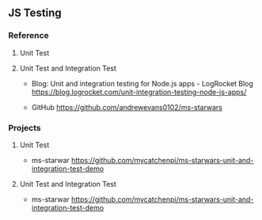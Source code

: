 
## JS Testing

### Reference
1. Unit Test

2. Unit Test and Integration Test
   - Blog: 
    Unit and integration testing for Node.js apps - LogRocket Blog
    https://blog.logrocket.com/unit-integration-testing-node-js-apps/

   - GitHub
    https://github.com/andrewevans0102/ms-starwars



### Projects
1. Unit Test
   - ms-starwar https://github.com/mycatchenpi/ms-starwars-unit-and-integration-test-demo

2. Unit Test and Integration Test
   - ms-starwar https://github.com/mycatchenpi/ms-starwars-unit-and-integration-test-demo
